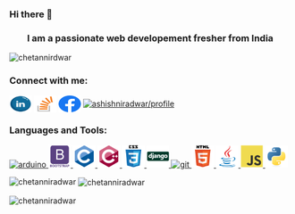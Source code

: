 ### Hi there 👋
<h3 align="center">I am a passionate web developement fresher from India</h3>

<p align="left"> <img src="https://komarev.com/ghpvc/?username=chetannirdwar&label=Profile%20views&color=0e75b6&style=flat" alt="chetannirdwar" /> </p>
<h3 align="left">Connect with me:</h3>
<p align="left">
<a href="https://linkedin.com/in/chetanniradwar" target="blank"><img align="center" src="https://github.com/chetanniradwar/chetanniradwar/blob/a0bab6485487212d3ccf63e29955f51f8ea5d384/social%20media%20svg/iconfinder_social-11_5869369.svg" alt="chetanniradwar"fill : #0A66C2 height="30" width="40" /></a>
<a href="https://stackoverflow.com/users/12696186" target="blank"><img align="center" src="https://github.com/chetanniradwar/chetanniradwar/blob/85262c7ebf1bc0f991dc1d64897c0bbdf12732c8/social%20media%20svg/iconfinder_318_Stack_Overflow_logo_4375093.svg" alt="12696186" height="30" width="40" /></a>
<a href="https://fb.com/100006288557848" target="blank"><img align="center" src="https://github.com/chetanniradwar/chetanniradwar/blob/a0bab6485487212d3ccf63e29955f51f8ea5d384/social%20media%20svg/iconfinder_1_Facebook_colored_svg_copy_5296499.svg" alt="100006288557848" height="30" width="40" /></a>
<a href="https://auth.geeksforgeeks.org/user/ashishniradwar/profile" target="blank"><img align="center" src="https://github.com/rahuldkjain/github-profile-readme-generator/blob/6253936f99716cd30c07055d5d10e9332af37171/src/images/icons/Social/geeks-for-geeks.svg" alt="ashishniradwar/profile" height="30" width="40" /></a>
</p>

<h3 align="left">Languages and Tools:</h3>
<p align="left"> <a href="https://www.arduino.cc/" target="_blank"> <img src="https://cdn.worldvectorlogo.com/logos/arduino-1.svg" alt="arduino" width="40" height="40"/> </a> <a href="https://getbootstrap.com" target="_blank"> <img src="https://raw.githubusercontent.com/devicons/devicon/master/icons/bootstrap/bootstrap-plain-wordmark.svg" alt="bootstrap" width="40" height="40"/> </a> <a href="https://www.cprogramming.com/" target="_blank"> <img src="https://raw.githubusercontent.com/devicons/devicon/master/icons/c/c-original.svg" alt="c" width="40" height="40"/> </a> <a href="https://www.w3schools.com/cpp/" target="_blank"> <img src="https://raw.githubusercontent.com/devicons/devicon/master/icons/cplusplus/cplusplus-original.svg" alt="cplusplus" width="40" height="40"/> </a> <a href="https://www.w3schools.com/css/" target="_blank"> <img src="https://raw.githubusercontent.com/devicons/devicon/master/icons/css3/css3-original-wordmark.svg" alt="css3" width="40" height="40"/> </a> <a href="https://www.djangoproject.com/" target="_blank"> <img src="https://raw.githubusercontent.com/devicons/devicon/master/icons/django/django-original.svg" alt="django" width="40" height="40"/> </a> <a href="https://git-scm.com/" target="_blank"> <img src="https://www.vectorlogo.zone/logos/git-scm/git-scm-icon.svg" alt="git" width="40" height="40"/> </a> <a href="https://www.w3.org/html/" target="_blank"> <img src="https://raw.githubusercontent.com/devicons/devicon/master/icons/html5/html5-original-wordmark.svg" alt="html5" width="40" height="40"/> </a> <a href="https://www.java.com" target="_blank"> <img src="https://raw.githubusercontent.com/devicons/devicon/master/icons/java/java-original.svg" alt="java" width="40" height="40"/> </a> <a href="https://developer.mozilla.org/en-US/docs/Web/JavaScript" target="_blank"> <img src="https://raw.githubusercontent.com/devicons/devicon/master/icons/javascript/javascript-original.svg" alt="javascript" width="40" height="40"/> </a> <a href="https://www.python.org" target="_blank"> <img src="https://raw.githubusercontent.com/devicons/devicon/master/icons/python/python-original.svg" alt="python" width="40" height="40"/> </a> </p>

<p><img align="left" src="https://github-readme-stats.vercel.app/api/top-langs?username=chetanniradwar&show_icons=true&locale=en&layout=compact" alt="chetanniradwar" /></p>

<p>&nbsp;<img align="center" src="https://github-readme-stats.vercel.app/api?username=chetanniradwar&show_icons=true&locale=en" alt="chetanniradwar" /></p>

<p><img align="center" src="https://github-readme-streak-stats.herokuapp.com/?user=chetanniradwar&" alt="chetanniradwar" /></p>
